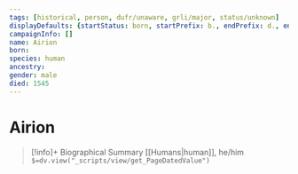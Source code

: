 ```yaml
---
tags: [historical, person, dufr/unaware, grli/major, status/unknown]
displayDefaults: {startStatus: born, startPrefix: b., endPrefix: d., endStatus: died}
campaignInfo: []
name: Airion
born:
species: human
ancestry:
gender: male
died: 1545
---
```

# Airion
>[!info]+ Biographical Summary
>[[Humans|human]], he/him
>`$=dv.view("_scripts/view/get_PageDatedValue")`

